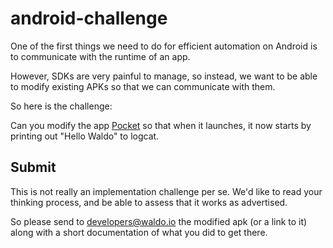 # android-challenge

One of the first things we need to do for efficient automation on Android is to communicate with the runtime of an app.

However, SDKs are very painful to manage, so instead, we want to be able to modify existing APKs so that we can communicate with them.

So here is the challenge:

Can you modify the app [Pocket](https://play.google.com/store/apps/details?id=com.ideashower.readitlater.pro) so that when it launches, it now starts by printing out "Hello Waldo" to logcat.

## Submit

This is not really an implementation challenge per se. We'd like to read your thinking process, and be able to assess that it works as advertised.

So please send to developers@waldo.io the modified apk (or a link to it) along with a short documentation of what you did to get there.
